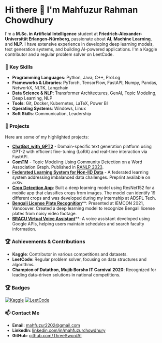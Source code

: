 # Hi there 👋 I'm Mahfuzur Rahman Chowdhury

I'm a **M.Sc. in Artificial Intelligence** student at **Friedrich-Alexander-Universität Erlangen-Nürnberg**, passionate about **AI**, **Machine Learning**, and **NLP**. I have extensive experience in developing deep learning models, text generation systems, and building AI-powered applications. I'm a Kaggle contributor and a regular problem solver on LeetCode.

### 🌟 Key Skills

- **Programming Languages**: Python, Java, C++, ProLog
- **Frameworks & Libraries**: PyTorch, TensorFlow, FastAPI, Numpy, Pandas, NetworkX, NLTK, Langchain
- **Data Science & NLP**: Transformer Architectures, GenAI, Topic Modeling, Deep Learning, NLP
- **Tools**: Git, Docker, Kubernetes, LaTeX, Power BI
- **Operating Systems**: Windows, Linux
- **Soft Skills**: Communication, Leadership

### 🌟 Projects

Here are some of my highlighted projects:

- [**ChatBot_with_GPT2**](https://github.com/ThreeSwordAI/ChatBot_with_GPT2) - Domain-specific text generation platform using GPT-2 with efficient fine-tuning (LoRA) and real-time interaction via FastAPI.
- [**ComTM**](https://github.com/ThreeSwordAI/ComTM) - Topic Modeling Using Community Detection on a Word Association Graph. Published in [RANLP 2023](https://aclanthology.org/2023.ranlp-1.98).
- [**Federated Learning System for Non-IID Data**](https://arxiv.org/abs/2311.10025) - A federated learning system addressing imbalanced data challenges. Preprint available on arXiv.
- [**Crop Detection App**](https://github.com/ThreeSwordAI/Crop-Detection-App): Built a deep learning model using ResNet152 for a mobile app that classifies crops from images. The model can identify 19 different crops and was developed during my internship at ADSPL Tech.
- [**Bengali License Plate Recognition**](https://ieeexplore.ieee.org/document/9623250)**: Presented at IEMCON 2021, Vancouver. Created a deep learning model to recognize Bengali license plates from noisy video footage.
- [**BRACU Virtual Voice Assistant**](https://github.com/ThreeSwordAI/BRACU_VirtualVoiceAssistant)**: A voice assistant developed using Google APIs, helping users maintain schedules and search faculty information.

### 🏆 Achievements & Contributions

- **Kaggle**: Contributor in various competitions and datasets.
- **LeetCode**: Regular problem solver, focusing on data structures and algorithms.
- **Champion of Datathon, Mujib Borsho IT Carnival 2020**: Recognized for leading data-driven solutions in national competitions.

### 🏆 Badges

[![Kaggle](https://img.shields.io/badge/Kaggle-Contributor-blue?logo=kaggle&style=flat-square)](https://www.kaggle.com/mahfuzur)
[![LeetCode](https://img.shields.io/badge/LeetCode-Solver-orange?logo=leetcode&style=flat-square)](https://leetcode.com/u/sevenplusone/)

### 📫 Contact Me

- **Email**: mahfuzur2202@gmail.com
- **LinkedIn**: [linkedin.com/in/mahfuzurchowdhury](https://www.linkedin.com/in/mahfuzurchowdhury/)
- **GitHub**: [github.com/ThreeSwordAI](https://github.com/ThreeSwordAI)

